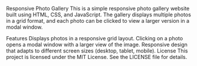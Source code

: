 Responsive Photo Gallery
This is a simple responsive photo gallery website built using HTML, CSS, and JavaScript. The gallery displays multiple photos in a grid format, and each photo can be clicked to view a larger version in a modal window.

Features
Displays photos in a responsive grid layout.
Clicking on a photo opens a modal window with a larger view of the image.
Responsive design that adapts to different screen sizes (desktop, tablet, mobile).
License
This project is licensed under the MIT License. See the LICENSE file for details.
